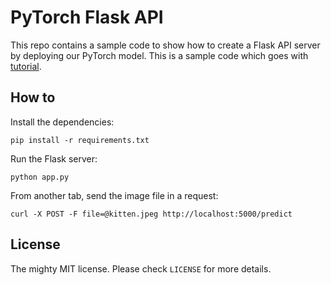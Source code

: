 # PyTorch Flask API

This repo contains a sample code to show how to create a Flask API server by deploying our PyTorch model. This is a sample code which goes with [tutorial](https://pytorch.org/tutorials/intermediate/flask_rest_api_tutorial.html).



## How to 

Install the dependencies:

    pip install -r requirements.txt


Run the Flask server:

    python app.py


From another tab, send the image file in a request:

    curl -X POST -F file=@kitten.jpeg http://localhost:5000/predict


## License

The mighty MIT license. Please check `LICENSE` for more details.
